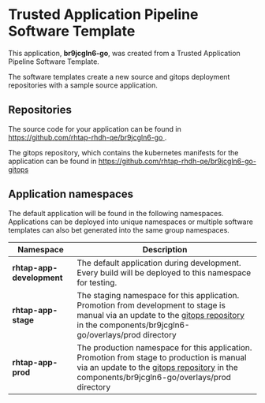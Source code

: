 # Trusted Application Pipeline Software Template

This application, **br9jcgln6-go**, was created from a Trusted Application Pipeline Software Template.

The software templates create a new source and gitops deployment repositories with a sample source application. 

## Repositories

The source code for your application can be found in [https://github.com/rhtap-rhdh-qe/br9jcgln6-go ](https://github.com/rhtap-rhdh-qe/br9jcgln6-go ).
 
The gitops repository, which contains the kubernetes manifests for the application can be found in 
[https://github.com/rhtap-rhdh-qe/br9jcgln6-go-gitops ](https://github.com/rhtap-rhdh-qe/br9jcgln6-go-gitops ) 

## Application namespaces 

The default application will be found in the following namespaces. Applications can be deployed into unique namespaces or multiple software templates can also bet generated into the same group namespaces.  

|  Namespace   |  Description   |  
| -------- | -------- |   
| **rhtap-app-development** | The default application during development. Every build will be deployed to this namespace for testing. | 
| **rhtap-app-stage** | The staging namespace for this application. Promotion from development to stage is manual via an update to the [gitops repository](https://github.com/rhtap-rhdh-qe/br9jcgln6-go-gitops ) in the components/br9jcgln6-go/overlays/prod directory |  
| **rhtap-app-prod** | The production namespace for this application. Promotion from stage to production is manual via an update to the [gitops repository](https://github.com/rhtap-rhdh-qe/br9jcgln6-go-gitops ) in the components/br9jcgln6-go/overlays/prod directory | 